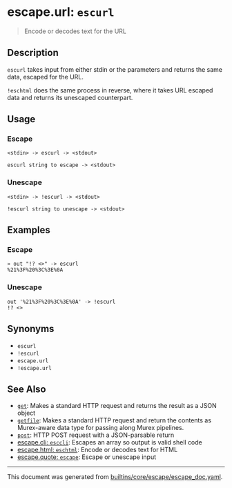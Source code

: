 # escape.url: `escurl`

> Encode or decodes text for the URL

## Description

`escurl` takes input from either stdin or the parameters and returns the same
data, escaped for the URL.

`!eschtml` does the same process in reverse, where it takes URL escaped data
and returns its unescaped counterpart.

## Usage

### Escape

```
<stdin> -> escurl -> <stdout>

escurl string to escape -> <stdout>
```

### Unescape

```
<stdin> -> !escurl -> <stdout>

!escurl string to unescape -> <stdout>
```

## Examples

### Escape

```
» out "!? <>" -> escurl
%21%3F%20%3C%3E%0A 
```

### Unescape

```
out '%21%3F%20%3C%3E%0A' -> !escurl
!? <>
```

## Synonyms

* `escurl`
* `!escurl`
* `escape.url`
* `!escape.url`


## See Also

* [`get`](../commands/get.md):
  Makes a standard HTTP request and returns the result as a JSON object
* [`getfile`](../commands/getfile.md):
  Makes a standard HTTP request and return the contents as Murex-aware data type for passing along Murex pipelines.
* [`post`](../commands/post.md):
  HTTP POST request with a JSON-parsable return
* [escape.cli: `esccli`](../commands/esccli.md):
  Escapes an array so output is valid shell code
* [escape.html: `eschtml`](../commands/eschtml.md):
  Encode or decodes text for HTML
* [escape.quote: `escape`](../commands/escape.md):
  Escape or unescape input

<hr/>

This document was generated from [builtins/core/escape/escape_doc.yaml](https://github.com/lmorg/murex/blob/master/builtins/core/escape/escape_doc.yaml).